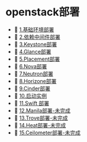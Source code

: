 # openstack部署

- 📄 [1.基础环境部署](openstack部署/1.基础环境部署.md)
- 📄 [2.依赖中间件部署](openstack部署/2.依赖中间件部署.md)
- 📄 [3.Keystone部署](openstack部署/3.Keystone部署.md)
- 📄 [4.Glance部署](openstack部署/4.Glance部署.md)
- 📄 [5.Placement部署](openstack部署/5.Placement部署.md)
- 📄 [6.Nova部署](openstack部署/6.Nova部署.md)
- 📄 [7.Neutron部署](openstack部署/7.Neutron部署.md)
- 📄 [8.Horizone部署](openstack部署/8.Horizone部署.md)
- 📄 [9.Cinder部署](openstack部署/9.Cinder部署.md)
- 📄 [10.启动实例](openstack部署/10.启动实例.md)
- 📄 [11.Swift 部署](openstack部署/11.Swift%20部署.md)
- 📄 [12.Manila部署-未完成](openstack部署/12.Manila部署-未完成.md)
- 📄 [13.Trove部署-未完成](openstack部署/13.Trove部署-未完成.md)
- 📄 [14.Heat部署-未完成](openstack部署/14.Heat部署-未完成.md)
- 📄 [15.Ceilometer部署-未完成](openstack部署/15.Ceilometer部署-未完成.md)

‍

